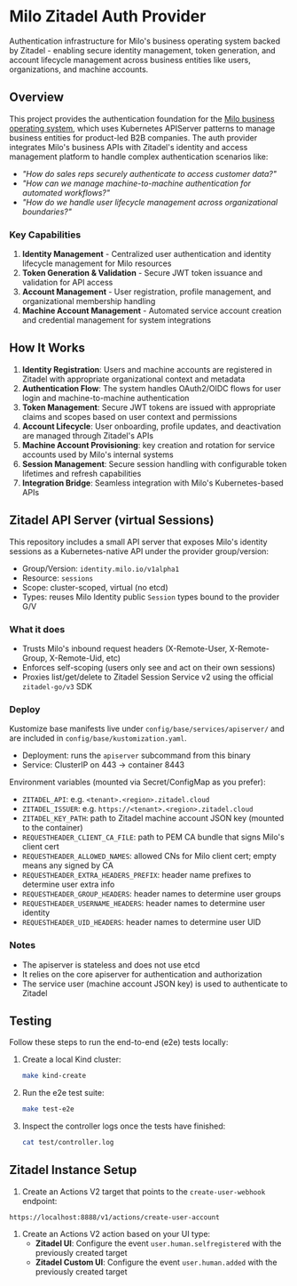 # Milo Zitadel Auth Provider

Authentication infrastructure for Milo's business operating system backed by
Zitadel - enabling secure identity management, token generation, and account
lifecycle management across business entities like users, organizations, and
machine accounts.

## Overview

This project provides the authentication foundation for the [Milo business
operating system](https://github.com/datum-cloud/milo), which uses Kubernetes
APIServer patterns to manage business entities for product-led B2B companies.
The auth provider integrates Milo's business APIs with Zitadel's identity and
access management platform to handle complex authentication scenarios like:

- *"How do sales reps securely authenticate to access customer data?"*
- *"How can we manage machine-to-machine authentication for automated
workflows?"*
- *"How do we handle user lifecycle management across organizational
  boundaries?"*

### Key Capabilities

1. **Identity Management** - Centralized user authentication and identity
   lifecycle management for Milo resources
2. **Token Generation & Validation** - Secure JWT token issuance and validation
   for API access
3. **Account Management** - User registration, profile management, and
   organizational membership handling
4. **Machine Account Management** - Automated service account creation and
   credential management for system integrations

## How It Works

1. **Identity Registration**: Users and machine accounts are registered in
   Zitadel with appropriate organizational context and metadata
2. **Authentication Flow**: The system handles OAuth2/OIDC flows for user login
   and machine-to-machine authentication
3. **Token Management**: Secure JWT tokens are issued with appropriate claims
   and scopes based on user context and permissions
4. **Account Lifecycle**: User onboarding, profile updates, and deactivation
   are managed through Zitadel's APIs
5. **Machine Account Provisioning**: key creation and rotation for
   service accounts used by Milo's internal systems
6. **Session Management**: Secure session handling with configurable token
   lifetimes and refresh capabilities
7. **Integration Bridge**: Seamless integration with Milo's Kubernetes-based
APIs

## Zitadel API Server (virtual Sessions)

This repository includes a small API server that exposes Milo's identity sessions as a Kubernetes-native API under the provider group/version:

- Group/Version: `identity.milo.io/v1alpha1`
- Resource: `sessions`
- Scope: cluster-scoped, virtual (no etcd)
- Types: reuses Milo Identity public `Session` types bound to the provider G/V

### What it does

- Trusts Milo's inbound request headers (X-Remote-User, X-Remote-Group, X-Remote-Uid, etc)
- Enforces self-scoping (users only see and act on their own sessions)
- Proxies list/get/delete to Zitadel Session Service v2 using the official `zitadel-go/v3` SDK

### Deploy

Kustomize base manifests live under `config/base/services/apiserver/` and are included in `config/base/kustomization.yaml`.

- Deployment: runs the `apiserver` subcommand from this binary
- Service: ClusterIP on 443 -> container 8443

Environment variables (mounted via Secret/ConfigMap as you prefer):

- `ZITADEL_API`: e.g. `<tenant>.<region>.zitadel.cloud`
- `ZITADEL_ISSUER`: e.g. `https://<tenant>.<region>.zitadel.cloud`
- `ZITADEL_KEY_PATH`: path to Zitadel machine account JSON key (mounted to the container)
- `REQUESTHEADER_CLIENT_CA_FILE`: path to PEM CA bundle that signs Milo's client cert
- `REQUESTHEADER_ALLOWED_NAMES`: allowed CNs for Milo client cert; empty means any signed by CA
- `REQUESTHEADER_EXTRA_HEADERS_PREFIX`: header name prefixes to determine user extra info
- `REQUESTHEADER_GROUP_HEADERS`: header names to determine user groups
- `REQUESTHEADER_USERNAME_HEADERS`: header names to determine user identity
- `REQUESTHEADER_UID_HEADERS`: header names to determine user UID

### Notes

- The apiserver is stateless and does not use etcd
- It relies on the core apiserver for authentication and authorization
- The service user (machine account JSON key) is used to authenticate to Zitadel

## Testing

Follow these steps to run the end-to-end (e2e) tests locally:

1. Create a local Kind cluster:

   ```bash
   make kind-create
   ```

2. Run the e2e test suite:

   ```bash
   make test-e2e
   ```

3. Inspect the controller logs once the tests have finished:

   ```bash
   cat test/controller.log
   ```

## Zitadel Instance Setup

1. Create an Actions V2 target that points to the `create-user-webhook` endpoint:

`https://localhost:8888/v1/actions/create-user-account`

1. Create an Actions V2 action based on your UI type:
   - **Zitadel UI**: Configure the event `user.human.selfregistered` with the previously created target
   - **Zitadel Custom UI**: Configure the event `user.human.added` with the previously created target